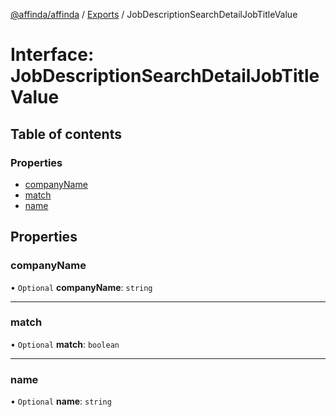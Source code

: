 [@affinda/affinda](../README.md) / [Exports](../modules.md) / JobDescriptionSearchDetailJobTitleValue

# Interface: JobDescriptionSearchDetailJobTitleValue

## Table of contents

### Properties

- [companyName](JobDescriptionSearchDetailJobTitleValue.md#companyname)
- [match](JobDescriptionSearchDetailJobTitleValue.md#match)
- [name](JobDescriptionSearchDetailJobTitleValue.md#name)

## Properties

### companyName

• `Optional` **companyName**: `string`

___

### match

• `Optional` **match**: `boolean`

___

### name

• `Optional` **name**: `string`

